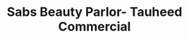 ---
title: "Sabs Beauty Parlor- Tauheed Commercial"
url: /karachi/sabs-beauty-parlor-tauheed-commercial/
shop: Kosmetik
---